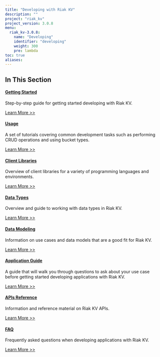 ```yaml
---
title: "Developing with Riak KV"
description: ""
project: "riak_kv"
project_version: 3.0.8
menu:
  riak_kv-3.0.8:
    name: "Developing"
    identifier: "developing"
    weight: 300
    pre: lambda
toc: true
aliases:
---
```


[getting started]: ../developing/getting-started
[usage index]: ../developing/usage
[client libraries]: ../developing/client-libraries
[dev data types]: ../developing/data-types
[dev data modeling]: ../developing/data-modeling
[apps index]: ../developing/app-guide
[dev api index]: ../developing/api
[dev faq]: ../developing/faq

## In This Section

#### [Getting Started][getting started]

Step-by-step guide for getting started developing with Riak KV.

[Learn More >>][getting started]

#### [Usage][usage index]

A set of tutorials covering common development tasks such as performing CRUD operations and using bucket types.

[Learn More >>][usage index]

#### [Client Libraries][client libraries]

Overview of client libraries for a variety of programming languages and environments.

[Learn More >>][client libraries]

#### [Data Types][dev data types]

Overview and guide to working with data types in Riak KV.

[Learn More >>][dev data types]

#### [Data Modeling][dev data modeling]

Information on use cases and data models that are a good fit for Riak KV.

[Learn More >>][dev data modeling]

#### [Application Guide][apps index]

A guide that will walk you through questions to ask about your use case before getting started developing applications with Riak KV.

[Learn More >>][apps index]

#### [APIs Reference][dev api index]

Information and reference material on Riak KV APIs.

[Learn More >>][dev api index]

#### [FAQ][dev faq]

Frequently asked questions when developing applications with Riak KV.

[Learn More >>][dev faq]

